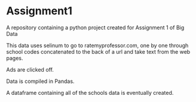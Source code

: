 # Assignment1
A repository containing a python project created for Assignment 1 of Big Data

This data uses selinum to go to ratemyprofessor.com, one by one through school codes concatenated to the back of a url and take text from the web pages.

Ads are clicked off.

Data is compiled in Pandas.

A dataframe containing all of the schools data is eventually created.
